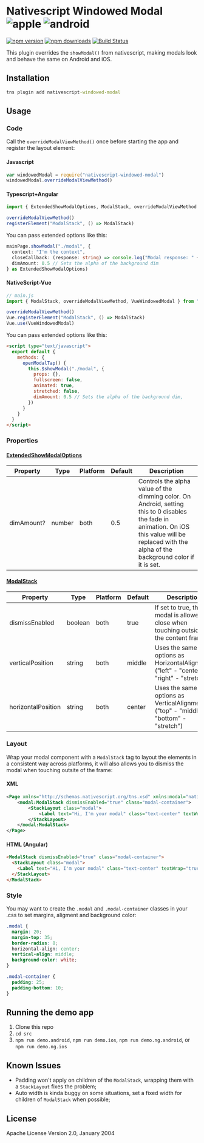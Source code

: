 # Nativescript Windowed Modal ![apple](https://cdn3.iconfinder.com/data/icons/picons-social/57/16-apple-32.png) ![android](https://cdn4.iconfinder.com/data/icons/logos-3/228/android-32.png)

[![npm version](https://badge.fury.io/js/nativescript-windowed-modal.svg)](http://badge.fury.io/js/nativescript-windowed-modal)
[![npm downloads](https://img.shields.io/npm/dm/nativescript-windowed-modal.svg)](http://badge.fury.io/js/nativescript-windowed-modal)
[![Build Status](https://travis-ci.com/mukaschultze/nativescript-windowed-modal.svg?branch=master)](https://travis-ci.com/mukaschultze/nativescript-windowed-modal)

This plugin overrides the `showModal()` from nativescript, making modals look and behave the same on Android and iOS.

## Installation

```cmd
tns plugin add nativescript-windowed-modal
```

## Usage

### Code

Call the `overrideModalViewMethod()` once before starting the app and register the layout element:

#### Javascript

```js
var windowedModal = require("nativescript-windowed-modal")
windowedModal.overrideModalViewMethod()
```

#### Typescript+Angular

```ts
import { ExtendedShowModalOptions, ModalStack, overrideModalViewMethod } from "nativescript-windowed-modal"

overrideModalViewMethod()
registerElement("ModalStack", () => ModalStack)
```

You can pass extended options like this:

```ts
mainPage.showModal("./modal", {
  context: "I'm the context",
  closeCallback: (response: string) => console.log("Modal response: " + response),
  dimAmount: 0.5 // Sets the alpha of the background dim
} as ExtendedShowModalOptions)
```

#### NativeScript-Vue

```js
// main.js
import { ModalStack, overrideModalViewMethod, VueWindowedModal } from "nativescript-windowed-modal"

overrideModalViewMethod()
Vue.registerElement("ModalStack", () => ModalStack)
Vue.use(VueWindowedModal)
```

You can pass extended options like this:

```html
<script type="text/javascript">
  export default {
    methods: {
      openModalTap() {
        this.$showModal("./modal", {
          props: {},
          fullscreen: false,
          animated: true,
          stretched: false,
          dimAmount: 0.5 // Sets the alpha of the background dim,
        })
      }
    }
  }
</script>
```

### Properties

#### [ExtendedShowModalOptions](../master/src/windowed-modal.common.ts#L13)

| Property   | Type   | Platform | Default | Description                                                                                                                                                                                          |
| ---------- | ------ | -------- | ------- | ---------------------------------------------------------------------------------------------------------------------------------------------------------------------------------------------------- |
| dimAmount? | number | both     | 0.5     | Controls the alpha value of the dimming color. On Android, setting this to 0 disables the fade in animation. On iOS this value will be replaced with the alpha of the background color if it is set. |

#### [ModalStack](../master/src/modal-stack.ts#L8)

| Property           | Type    | Platform | Default | Description                                                                              |
| ------------------ | ------- | -------- | ------- | ---------------------------------------------------------------------------------------- |
| dismissEnabled     | boolean | both     | true    | If set to true, the modal is allowed to close when touching outside of the content frame |
| verticalPosition   | string  | both     | middle  | Uses the same options as HorizontalAlignment ("left" - "center" - "right" - "stretch")   |
| horizontalPosition | string  | both     | center  | Uses the same options as VerticalAlignment ("top" - "middle" - "bottom" - "stretch")     |

### Layout

Wrap your modal component with a `ModalStack` tag to layout the elements in a consistent way across platforms, it will also allows you to dismiss the modal when touching outsite of the frame:

#### XML

```xml
<Page xmlns="http://schemas.nativescript.org/tns.xsd" xmlns:modal="nativescript-windowed-modal">
    <modal:ModalStack dismissEnabled="true" class="modal-container">
        <StackLayout class="modal">
            <Label text="Hi, I'm your modal" class="text-center" textWrap="true"/>
        </StackLayout>
    </modal:ModalStack>
</Page>
```

#### HTML (Angular)

```html
<ModalStack dismissEnabled="true" class="modal-container">
  <StackLayout class="modal">
    <Label text="Hi, I'm your modal" class="text-center" textWrap="true"></Label>
  </StackLayout>
</ModalStack>
```

### Style

You may want to create the `.modal` and `.modal-container` classes in your .css to set margins, aligment and background color:

```css
.modal {
  margin: 20;
  margin-top: 35;
  border-radius: 8;
  horizontal-align: center;
  vertical-align: middle;
  background-color: white;
}

.modal-container {
  padding: 25;
  padding-bottom: 10;
}
```

## Running the demo app

1. Clone this repo
2. `cd src`
3. `npm run demo.android`, `npm run demo.ios`, `npm run demo.ng.android`, or `npm run demo.ng.ios`

## Known Issues

- Padding won't apply on children of the `ModalStack`, wrapping them with a `StackLayout` fixes the problem;
- Auto width is kinda buggy on some situations, set a fixed width for children of `ModalStack` when possible;

## License

Apache License Version 2.0, January 2004
